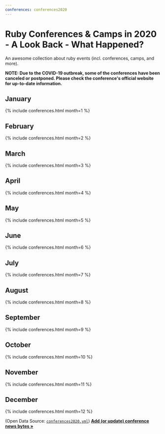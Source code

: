 ```yaml
---
conferences: conferences2020
---
```



# Ruby Conferences & Camps in 2020 - A Look Back - What Happened?


<!--
   todo: move to front matter config - why? why not?
   lets you configure in config.yml with defaults/presets!!!!
  -->

An awesome collection about ruby events (incl. conferences, camps, and more).


**NOTE: Due to the COVID-19 outbreak, some of the conferences have been canceled or postponed. Please check the conference's official website for up-to-date information.**


## January

{% include conferences.html month=1 %}

## February

{% include conferences.html month=2 %}

## March

{% include conferences.html month=3 %}

## April

{% include conferences.html month=4 %}

## May

{% include conferences.html month=5 %}

## June

{% include conferences.html month=6 %}

## July

{% include conferences.html month=7 %}

## August

{% include conferences.html month=8 %}

## September

{% include conferences.html month=9 %}

## October

{% include conferences.html month=10 %}

## November

{% include conferences.html month=11 %}

## December

{% include conferences.html month=12 %}




(Open Data Source: [`conferences2020.yml`](https://github.com/planetruby/conferences/blob/master/_data/conferences2020.yml))
[**Add (or update) conference news bytes »**](https://github.com/planetruby/conferences/blob/master/_data/conferences2020.yml)
